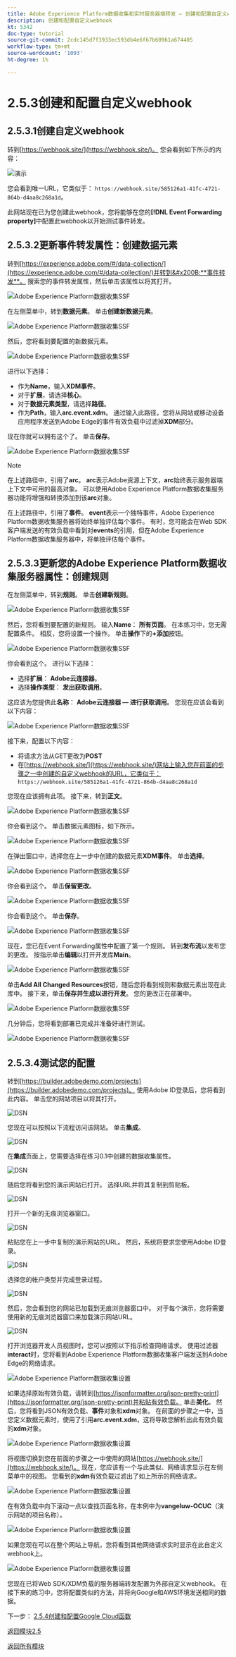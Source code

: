 ```yaml
---
title: Adobe Experience Platform数据收集和实时服务器端转发 — 创建和配置自定义webhook
description: 创建和配置自定义webhook
kt: 5342
doc-type: tutorial
source-git-commit: 2cdc145d7f3933ec593db4e6f67b60961a674405
workflow-type: tm+mt
source-wordcount: '1093'
ht-degree: 1%

---
```


# 2.5.3创建和配置自定义webhook

## 2.5.3.1创建自定义webhook

转到[https://webhook.site/](https://webhook.site/)。 您会看到如下所示的内容：

![演示](./images/webhook1.png)

您会看到唯一URL，它类似于： `https://webhook.site/585126a1-41fc-4721-864b-d4aa8c268a1d`。

此网站现在已为您创建此webhook，您将能够在您的&#x200B;**[!DNL Event Forwarding property]**&#x200B;中配置此webhook以开始测试事件转发。

## 2.5.3.2更新事件转发属性：创建数据元素

转到[https://experience.adobe.com/#/data-collection/](https://experience.adobe.com/#/data-collection/)并转到&#x200B;**事件转发**。 搜索您的事件转发属性，然后单击该属性以将其打开。

![Adobe Experience Platform数据收集SSF](./images/prop1.png)

在左侧菜单中，转到&#x200B;**数据元素**。 单击&#x200B;**创建新数据元素**。

![Adobe Experience Platform数据收集SSF](./images/de1.png)

然后，您将看到要配置的新数据元素。

![Adobe Experience Platform数据收集SSF](./images/de2.png)

进行以下选择：

- 作为&#x200B;**Name**，输入&#x200B;**XDM事件**。
- 对于&#x200B;**扩展**，请选择&#x200B;**核心**。
- 对于&#x200B;**数据元素类型**，请选择&#x200B;**路径**。
- 作为&#x200B;**Path**，输入&#x200B;**arc.event.xdm**。 通过输入此路径，您将从网站或移动设备应用程序发送到Adobe Edge的事件有效负载中过滤掉&#x200B;**XDM**&#x200B;部分。

现在你就可以拥有这个了。 单击&#x200B;**保存**。

![Adobe Experience Platform数据收集SSF](./images/de3.png)

>[!NOTE]
>
>在上述路径中，引用了&#x200B;**arc**。 **arc**&#x200B;表示Adobe资源上下文，**arc**&#x200B;始终表示服务器端上下文中可用的最高对象。 可以使用Adobe Experience Platform数据收集服务器功能将增强和转换添加到该&#x200B;**arc**&#x200B;对象。
>
>在上述路径中，引用了&#x200B;**事件**。 **event**&#x200B;表示一个独特事件，Adobe Experience Platform数据收集服务器将始终单独评估每个事件。 有时，您可能会在Web SDK客户端发送的有效负载中看到对&#x200B;**events**&#x200B;的引用，但在Adobe Experience Platform数据收集服务器中，将单独评估每个事件。

## 2.5.3.3更新您的Adobe Experience Platform数据收集服务器属性：创建规则

在左侧菜单中，转到&#x200B;**规则**。 单击&#x200B;**创建新规则**。

![Adobe Experience Platform数据收集SSF](./images/rl1.png)

然后，您将看到要配置的新规则。 输入&#x200B;**Name**： **所有页面**。 在本练习中，您无需配置条件。 相反，您将设置一个操作。 单击&#x200B;**操作**&#x200B;下的&#x200B;**+添加**&#x200B;按钮。

![Adobe Experience Platform数据收集SSF](./images/rl2.png)

你会看到这个。 进行以下选择：

- 选择&#x200B;**扩展**： **Adobe云连接器**。
- 选择&#x200B;**操作类型**： **发出获取调用**。

这应该为您提供此&#x200B;**名称**： **Adobe云连接器 — 进行获取调用**。 您现在应该会看到以下内容：

![Adobe Experience Platform数据收集SSF](./images/rl4.png)

接下来，配置以下内容：

- 将请求方法从GET更改为&#x200B;**POST**
- 在[https://webhook.site/](https://webhook.site/)网站上输入您在前面的步骤之一中创建的自定义webhook的URL，它类似于： `https://webhook.site/585126a1-41fc-4721-864b-d4aa8c268a1d`

您现在应该拥有此项。 接下来，转到&#x200B;**正文**。

![Adobe Experience Platform数据收集SSF](./images/rl6.png)

你会看到这个。 单击数据元素图标，如下所示。

![Adobe Experience Platform数据收集SSF](./images/rl7.png)

在弹出窗口中，选择您在上一步中创建的数据元素&#x200B;**XDM事件**。 单击&#x200B;**选择**。

![Adobe Experience Platform数据收集SSF](./images/rl8.png)

你会看到这个。 单击&#x200B;**保留更改**。

![Adobe Experience Platform数据收集SSF](./images/rl9.png)

你会看到这个。 单击&#x200B;**保存**。

![Adobe Experience Platform数据收集SSF](./images/rl10.png)

现在，您已在Event Forwarding属性中配置了第一个规则。 转到&#x200B;**发布流**以发布您的更改。
按指示单击**编辑**&#x200B;以打开开发库&#x200B;**Main**。

![Adobe Experience Platform数据收集SSF](./images/rl11.png)

单击&#x200B;**Add All Changed Resources**&#x200B;按钮，随后您将看到规则和数据元素出现在此库中。 接下来，单击&#x200B;**保存并生成以进行开发**。 您的更改正在部署中。

![Adobe Experience Platform数据收集SSF](./images/rl13.png)

几分钟后，您将看到部署已完成并准备好进行测试。

![Adobe Experience Platform数据收集SSF](./images/rl14.png)

## 2.5.3.4测试您的配置

转到[https://builder.adobedemo.com/projects](https://builder.adobedemo.com/projects)。 使用Adobe ID登录后，您将看到此内容。 单击您的网站项目以将其打开。

![DSN](../../gettingstarted/gettingstarted/images/web8.png)

您现在可以按照以下流程访问该网站。 单击&#x200B;**集成**。

![DSN](../../gettingstarted/gettingstarted/images/web1.png)

在&#x200B;**集成**&#x200B;页面上，您需要选择在练习0.1中创建的数据收集属性。

![DSN](../../gettingstarted/gettingstarted/images/web2.png)

随后您将看到您的演示网站已打开。 选择URL并将其复制到剪贴板。

![DSN](../../gettingstarted/gettingstarted/images/web3.png)

打开一个新的无痕浏览器窗口。

![DSN](../../gettingstarted/gettingstarted/images/web4.png)

粘贴您在上一步中复制的演示网站的URL。 然后，系统将要求您使用Adobe ID登录。

![DSN](../../gettingstarted/gettingstarted/images/web5.png)

选择您的帐户类型并完成登录过程。

![DSN](../../gettingstarted/gettingstarted/images/web6.png)

然后，您会看到您的网站已加载到无痕浏览器窗口中。 对于每个演示，您将需要使用新的无痕浏览器窗口来加载演示网站URL。

![DSN](../../gettingstarted/gettingstarted/images/web7.png)

打开浏览器开发人员视图时，您可以按照以下指示检查网络请求。 使用过滤器&#x200B;**interact**&#x200B;时，您将看到Adobe Experience Platform数据收集客户端发送到Adobe Edge的网络请求。

![Adobe Experience Platform数据收集设置](./images/hook1.png)

如果选择原始有效负载，请转到[https://jsonformatter.org/json-pretty-print](https://jsonformatter.org/json-pretty-print)并粘贴有效负载。 单击&#x200B;**美化**。 然后，您将看到JSON有效负载、**事件**&#x200B;对象和&#x200B;**xdm**&#x200B;对象。 在前面的步骤之一中，当您定义数据元素时，使用了引用&#x200B;**arc.event.xdm**，这将导致您解析出此有效负载的&#x200B;**xdm**&#x200B;对象。

![Adobe Experience Platform数据收集设置](./images/hook2.png)

将视图切换到您在前面的步骤之一中使用的网站[https://webhook.site/](https://webhook.site/)。 现在，您应该有一个与此类似、网络请求显示在左侧菜单中的视图。 您看到的&#x200B;**xdm**&#x200B;有效负载过滤出了如上所示的网络请求。

![Adobe Experience Platform数据收集设置](./images/hook3.png)

在有效负载中向下滚动一点以查找页面名称，在本例中为&#x200B;**vangeluw-OCUC**（演示网站的项目名称）。

![Adobe Experience Platform数据收集设置](./images/hook4.png)

如果您现在可以在整个网站上导航，您将看到其他网络请求实时显示在此自定义webhook上。

![Adobe Experience Platform数据收集设置](./images/hook5.png)

您现在已将Web SDK/XDM负载的服务器端转发配置为外部自定义webhook。 在接下来的练习中，您将配置类似的方法，并将向Google和AWS环境发送相同的数据。

下一步： [2.5.4创建和配置Google Cloud函数](./ex4.md)

[返回模块2.5](./aep-data-collection-ssf.md)

[返回所有模块](./../../../overview.md)
